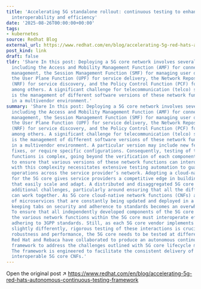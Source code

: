 ```yaml
---
title: 'Accelerating 5G standalone rollout: continuous testing to enhance robustness,
  interoperability and efficiency'
date: '2025-08-26T00:00:00+00:00'
tags:
- kubernetes
source: Redhat Blog
external_url: https://www.redhat.com/en/blog/accelerating-5g-red-hats-autonomous-continuous-testing-framework
post_kind: link
draft: false
tldr: 'Share In this post: Deploying a 5G core network involves several key components,
  including the Access and Mobility Management Function (AMF) for connection and mobility
  management, the Session Management Function (SMF) for managing user data sessions,
  the User Plane Function (UPF) for service delivery, the Network Repository Function
  (NRF) for service discovery, and the Policy Control Function (PCF) for policy enforcement
  among others. A significant challenge for telecommunication (telco) service providers
  is the management of different software versions of these network functions, especially
  in a multivendor environment.'
summary: 'Share In this post: Deploying a 5G core network involves several key components,
  including the Access and Mobility Management Function (AMF) for connection and mobility
  management, the Session Management Function (SMF) for managing user data sessions,
  the User Plane Function (UPF) for service delivery, the Network Repository Function
  (NRF) for service discovery, and the Policy Control Function (PCF) for policy enforcement
  among others. A significant challenge for telecommunication (telco) service providers
  is the management of different software versions of these network functions, especially
  in a multivendor environment. A particular version may include new features, bug
  fixes, or require specific configurations. Consequently, testing of the network
  functions is complex, going beyond the verification of each component''s functionality
  to ensure that various versions of these network functions can interoperate. Dealing
  with this complexity necessitates extensive testing automation to guarantee streamlined
  operations across the service provider’s network. Adopting a cloud-native design
  for the 5G core gives service providers a competitive edge in building networks
  that easily scale and adapt. A distributed and disaggregated 5G core network introduces
  additional challenges, particularly around ensuring that all the different components
  can work together. As 5G core cloud-native network functions (CNFs) are made up
  of microservices that are constantly being updated and deployed in a dynamic environment,
  keeping tabs on security and adherence to standards becomes an overwhelming task.
  To ensure that all independently developed components of the 5G core operate effectively,
  the various network functions within the 5G core must interoperate efficiently,
  adhering to 3GPP standards. Still, as each 5G core vendor implements their microservices
  slightly differently, rigorous testing of these interactions is crucial. To ensure
  robustness and performance, the 5G core needs to be tested at different levels:
  Red Hat and Rebaca have collaborated to produce an autonomous continuous testing
  framework to address the challenges outlined with 5G core lifecycle management.
  The framework is engineered to facilitate the consistent delivery of compliant and
  interoperable 5G core CNFs.'
---
```

Open the original post ↗ https://www.redhat.com/en/blog/accelerating-5g-red-hats-autonomous-continuous-testing-framework
